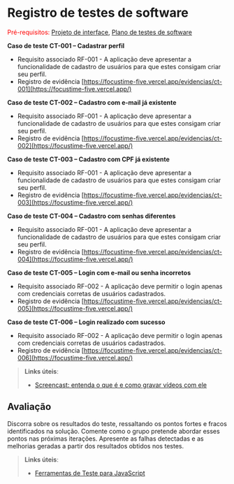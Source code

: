 # Registro de testes de software

<span style="color:red">Pré-requisitos: <a href="05-Projeto-interface.md"> Projeto de interface</a></span>, <a href="08-Plano-testes-software.md"> Plano de testes de software</a>

**Caso de teste	CT-001 – Cadastrar perfil**

- Requisito associado	RF-001 - A aplicação deve apresentar a funcionalidade de cadastro de usuários para que estes consigam criar seu perfil.
- Registro de evidência	[https://focustime-five.vercel.app/evidencias/ct-001](https://focustime-five.vercel.app/)

**Caso de teste	CT-002 – Cadastro com e-mail já existente**

- Requisito associado	RF-001 - A aplicação deve apresentar a funcionalidade de cadastro de usuários para que estes consigam criar seu perfil.
- Registro de evidência	[https://focustime-five.vercel.app/evidencias/ct-002](https://focustime-five.vercel.app/)

**Caso de teste	CT-003 – Cadastro com CPF já existente**

- Requisito associado	RF-001 - A aplicação deve apresentar a funcionalidade de cadastro de usuários para que estes consigam criar seu perfil.
- Registro de evidência	[https://focustime-five.vercel.app/evidencias/ct-003](https://focustime-five.vercel.app/)

**Caso de teste	CT-004 – Cadastro com senhas diferentes**

- Requisito associado	RF-001 - A aplicação deve apresentar a funcionalidade de cadastro de usuários para que estes consigam criar seu perfil.
- Registro de evidência	[https://focustime-five.vercel.app/evidencias/ct-004](https://focustime-five.vercel.app/)

**Caso de teste	CT-005 – Login com e-mail ou senha incorretos**

- Requisito associado	RF-002 - A aplicação deve permitir o login apenas com credenciais corretas de usuários cadastrados.
- Registro de evidência	[https://focustime-five.vercel.app/evidencias/ct-005](https://focustime-five.vercel.app/)

**Caso de teste	CT-006 – Login realizado com sucesso**

- Requisito associado	RF-002 - A aplicação deve permitir o login apenas com credenciais corretas de usuários cadastrados.
- Registro de evidência	[https://focustime-five.vercel.app/evidencias/ct-006](https://focustime-five.vercel.app/)


> **Links úteis**:
> - [Screencast: entenda o que é e como gravar vídeos com ele](https://rockcontent.com/br/blog/screencast/) 

## Avaliação

Discorra sobre os resultados do teste, ressaltando os pontos fortes e fracos identificados na solução. Comente como o grupo pretende abordar esses pontos nas próximas iterações. Apresente as falhas detectadas e as melhorias geradas a partir dos resultados obtidos nos testes.

> **Links úteis**:
> - [Ferramentas de Teste para JavaScript](https://geekflare.com/javascript-unit-testing/)
